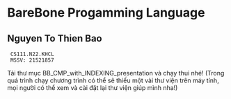 # BareBone Progamming Language 

## Nguyen To Thien Bao 
     CS111.N22.KHCL
     MSSV: 21521857 
     
Tải thư mục BB_CMP_with_INDEXING_presentation và chạy thui nhé!
(Trong quá trình chạy chương trình có thể sẽ thiếu một vài thư viện trên máy tính, mọi người có thể xem và cài đặt lại thư viện giúp mình nha!)
